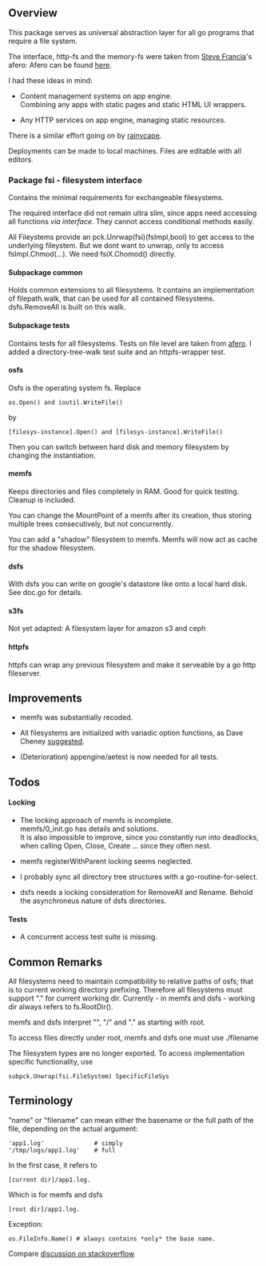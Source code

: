 Overview
--------------------
This package serves as universal abstraction
layer for all go programs that require a file system.

The interface, http-fs and the memory-fs were taken 
from [Steve Francia](https://twitter.com/spf13)'s afero:
Afero can be found [here](https:github.com/spf13/afero).

I had these ideas in mind:

- Content management systems on app engine.<br>
Combining any apps with static pages and static HTML UI wrappers.

- Any HTTP services on app engine, managing static resources.


There is a similar effort going on by [rainycape](https://github.com/rainycape/vfs).

Deployments can be made to local machines.
Files are editable with all editors.

### Package fsi - filesystem interface
Contains the minimal
requirements for exchangeable filesystems.

The required interface did not remain ultra slim,
since apps need accessing all functions *via interface*.
They cannot access conditional methods easily.

All Fileystems provide an pck.Unrwap(fsi)(fsImpl,bool) to get access to
the underlying fileystem. But we dont want to unwrap, only to access fsImpl.Chmod(...).
We need fsiX.Chomod() directly.


#### Subpackage common
Holds common extensions to all filesystems.
It contains an implementation of filepath.walk,
that can be used for all contained filesystems.
dsfs.RemoveAll is built on this walk.

#### Subpackage tests 
Contains tests for all filesystems.
Tests on file level are taken from [afero](https:github.com/spf13/afero).
I added a directory-tree-walk test suite and an httpfs-wrapper test.

#### osfs 
Osfs is the operating system fs. Replace 
	
	os.Open() and ioutil.WriteFile()
by 
	
	[filesys-instance].Open() and [filesys-instance].WriteFile()

Then you can switch between hard disk and memory filesystem
by changing the instantiation.

#### memfs
Keeps directories and files completely in RAM.
Good for quick testing. Cleanup is included.

You can change the MountPoint of a memfs after its creation,
thus storing multiple trees consecutively, but not concurrently.

You can add a "shadow" filesystem to memfs.
Memfs will now act as cache for the shadow filesystem.


#### dsfs
With dsfs you can write on google's datastore like onto a local hard disk.
See doc.go for details.


#### s3fs
Not yet adapted: A filesystem layer for amazon s3 and ceph


#### httpfs
httpfs can wrap any previous filesystem and make it serveable by a go http fileserver.

## Improvements

- memfs was substantially recoded.

- All filesystems are initialized with variadic option functions, as Dave Cheney [suggested](http://dave.cheney.net/2014/10/17/functional-options-for-friendly-apis).

- (Deterioration) appengine/aetest is now needed for all tests.

## Todos

#### Locking

- The locking approach of memfs is incomplete.<br>
memfs/0_init.go has details and solutions.<br>
It is also impossible to improve, since you constantly run into deadlocks, when calling Open, Close, Create ... since they often nest.

- memfs registerWithParent locking seems neglected.

- I probably sync all directory tree structures with a go-routine-for-select.

- dsfs needs a locking consideration for RemoveAll and Rename. 
Behold the asynchroneus nature of dsfs directories.

#### Tests

- A concurrent access test suite is missing.


Common Remarks
--------------------
All filesystems need to maintain compatibility
to relative paths of osfs; that is to current working directory prefixing.
Therefore all filesystems must support "." for current working dir.
Currently - in memfs and dsfs - working dir always refers to fs.RootDir().

memfs and dsfs interpret "", "/" and "." as starting with root.

To access files directly under root, memfs and dsfs one must use ./filename

The filesystem types are no longer exported.
To access implementation specific functionality, use

	subpck.Unwrap(fsi.FileSystem) SpecificFileSys

Terminology
--------------------
"name" or "filename" can mean either the basename or the full path of the file,
depending on the actual argument:

	'app1.log'              # simply
	'/tmp/logs/app1.log'    # full

In the first case, it refers to 

	[current dir]/app1.log.

Which is for memfs and dsfs        

	[root dir]/app1.log.

Exception: 

	os.FileInfo.Name() # always contains *only* the base name.


Compare [discussion on stackoverflow](http:stackoverflow.com/questions/2235173/file-name-path-name-base-name-naming-standard-for-pieces-of-a-path)
